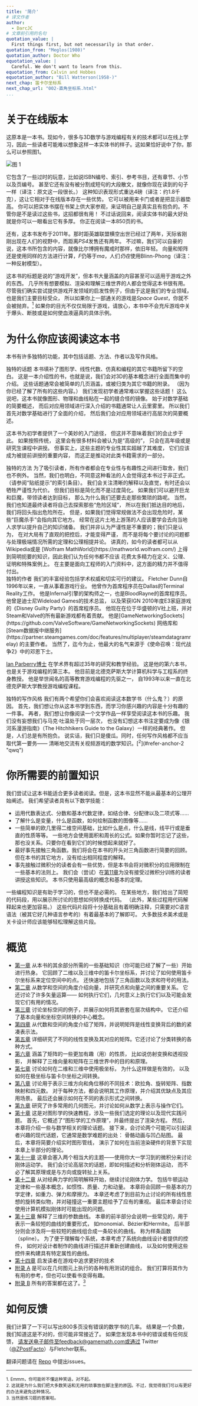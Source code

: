 ```yaml
---
title: '简介'
# 译文作者
author:
  - DarcJC
# 文章前引用的名句
quotation_value: |
  First things first, but not necessarily in that order.
quotation_from: "Meglos(1980)"
quotation_author: Doctor Who
equotation_value: |
  Careful. We don't want to learn from this.
equotation_from: Calvin and Hobbes 
equotation_author: "Bill Watterson(1958-)"
next_chap: 笛卡尔坐标系
next_chap_url: "002-直角坐标系.html"
...
```


# 关于在线版本

这原本是一本书。现如今，很多与3D数学与游戏编程有关的技术都可以在线上学习，因此一些读者可能难以想象这样一本实体书的样子。这如果恰好说中了你，那么可以参照图1。

![图 1](https://cdn.jsdelivr.net/gh/DarcJC/pictures-host/imgs/20210315232340.png "曾经技术知识通过纸质媒介传递")

它包含了一些过时的玩意，比如说ISBN编号、索引、参考书目，还有章节、小节以及页编号。
甚至它还有没有被分割成短句的大段散文，就像你现在读到的句子一样（译注：原文这一段很长。）
这种知识表现形式重达4磅（译注：约1.8千克），这让它相对于在线版本存在一些优势。
它可以被用来卡门或者是把显示器垫高。
你可以把实体书摆在书架上供大家参观，来证明自己是真实且有抱负的。不管你是不是读过这些书，这招都很有用！
不过话说回来，阅读实体书的最大好处就是你可以一眼看出它有多厚。
你正在阅读一本850页的书。

还有，这本书发布于2011年。那时距英雄联盟横空出世已经过了两年，天际省刚刚出现在人们的视野中，而距离*PS4*发售还有两年。
不过嘛，我们可以自豪的说，这本书所包含的内容，就像比尔博拥有魔戒时那样，依旧年轻。
向量和矩阵还是使用同样的方法进行计算，$F$仍等于$ma$，人们*仍在*使用Blinn-Phong（译注：一种反射模型）。

这本书的标题是说的“游戏开发”，但本书大量涵盖的内容甚至可以适用于游戏之外的东西。
几乎所有想要模拟、渲染和理解三维世界的人都会觉得这本书很有用。
尽管我们确实尝试提供游戏开发领域的启发性例子，但由于这是我们的专业领域，也是我们主要目标受众，
所以如果你上一部通关的游戏是*Space Quest*，你就不会被抛弃。[<sup>1</sup>](#refer-anchor-1)
如果你的目光不仅仅局限于游戏，请放心，本书中不会充斥游戏中关于爆头、断肢或是如何使血液逼真的具体示例。

# 为什么你应该阅读这本书

本书有许多独特的功能，其中包括话题、方法、作者以及写作风格。

<div>
  <span class="bold">独特的话题</span>
  本书填补了图形学、线性代数、仿真和编程的其它书籍所留下的空白。
  这是一本介绍性的书，也就是说，我们会对3D的基本概念进行全面而集中的介绍。
  这些话题通常会被简单的几页涵盖，或被归类为其它书籍的附录。
  （因为你已经了解了所有的这些内容。）
  我们发现初学者通常难以掌握这些话题！
  这么说吧，这本书就像图形、物理和曲线粘在一起的缝合怪的镜像。
  始于对数学基础的简要概述，
  而后对应用领域进行深入介绍的书籍通常让人云里雾里。
  所以我们首先对数学基础进行了全面的介绍，
  然后我们会对应用领域进行高层次的简要概述。<br/>

  这本书为初学者提供了一个美妙的入门途径，
  但这并不意味着我们的会止步于此。
  如果按照传统，
  这里会有很多材料会被认为是“高级的”，
  只会在高年级或是研究生课程中讲授。
  但事实上，这些主题的专业性其实超越了其难度，
  它们应该成为被提前讲授的重要内容，
  而这正是推动对此类书籍需求的一部分。
</div>

<div>
  <span class="bold">独特的方法</span>
  为了吸引读者，所有作者都会在专业性与有趣性之间进行取舍，我们也不例外。
  当然，我们也明白，不同意这种看法的人会觉得这本书过于非正式。
  （请参阅“贴纸提示”的索引条目）。
  我们会关注清晰的解释以及直觉，有时还会以牺牲严谨性为代价。
  但我们目标是简化而不是过度简化。
  如果我们可以避开巨龙和巨魔，带领读者达到目标，
  那么为什么我们还要去走那些繁琐的路呢。
  当然，我们也知道最终读者将自己去探索那些“危险区域”，
  所以在我们抵达目的地后，我们将回头指出危险所在。
  但是，如果我们觉得常规做法不会出现危险时，某些“巨魔杀手”会指向其它地方。
  经常在这片土地上游荡的人应该要学会去向当地人求学以提升自己的知识储备。
  我们并非认为严谨性是不重要的；我们只是认为，
  在对大局有了直观的把控后，才能变得严谨，
  而不是将每个要讨论的问题都与处理极端情况所需的定理和公理相提并论。
  讲真的，如今的读者都可以从Wikipedia或是
  [Wolfram MathWorld](https://mathworld.wolfram.com/)
  上得到简明扼要的知识，因此我们认为任何书都不应该
  花费太多精力在定义、公理、证明和特殊案例上。
  在主要是面向工程师的入门资料中，这方面的精力并不值得付出。
</div>

<div>
  <span class="bold">独特的作者</span>
  我们的丰富经验包括学术权威和切实可行的建议。
  Fletcher Dunn自1996年以来，一直从事着游戏行业。
  他曾作为首席程序员在Dallas的Terminal Reality工作。
  他是Infernal引擎的架构师之一，也是BloodRayne的首席程序员。
  他曾是迪士尼Wideload Games的技术总监，
  以及荣获IGN 2010年度E3家庭游戏的《Disney Guilty Party》的首席程序员。
  他现在在位于华盛顿的V社上班，并对Steam和Valve的所有最新游戏都有着贡献。
  他是[GameNetworkingSockets](https://github.com/ValveSoftware/GameNetworkingSockets)
  网络库和[Steam数据报中继服务](https://partner.steamgames.com/doc/features/multiplayer/steamdatagramrelay)
  的主要作者。
  当然了，迄今为止，他最大的名气来源于《使命召唤：现代战争2》中的邓恩下士。<br/>

  [Ian Parberry博士](http://ianparberry.com/)
  在学术界有超过35年的研究和教学经验。
  这是他的第六本书，也是关于游戏编程的第三本。
  他目前是北德克萨斯大学计算机科学与工程系的终身教授。
   他是举世闻名的高等教育游戏编程的先驱之一，
  自1993年以来一直在北德克萨斯大学教授游戏编程课程。
</div>

<div>
  <span class="bold">独特的写作风格</span>
  我们有两个希望你们会喜欢阅读这本数学书（什么鬼？）的原因。
  首先，我们想让你从这本书学到东西，而学习你感兴趣的内容是十分有趣的一件事。
  再者，我们想让你像阅读一个文学作品一样享受阅读这本书的乐趣。
  我们没有妄想我们与马克·吐温处于同一层次，
  也没有幻想这本书注定要成为像《银河系漫游指南》（The Hitchhikers Guide to the Galaxy）一样的经典著作。
  但是，人们总是有所抱负。
  说实话，我们只是傻瓜。同时，任何写作风格都不应当取代第一要务——
  清晰地交流有关视频游戏的数学知识。[<sup>2</sup>](#refer-anchor-2 "qwq")
</div>

# 你所需要的前置知识

我们尝试让这本书能适合更多读者阅读。但是，这本书显然不能从最基本的公理开始阐述。
我们希望读者具有以下数学技能：

- 运用代数表达式、分数和基本代数定律，如结合律、分配律以及二项式等……
- 了解什么是变量，什么是函数，如何绘制函数的图像等……
- 一些简单的欧几里得二维空间基础，比如什么是点，什么是线，线平行或是垂直的性质等等。
  一些地方会使用面积和周长的公式。如果你暂时忘记了这些，那也没关系。只要你在看到它们的时候想起来就好了。
- 最好事先接触三角函数。我们将会在本书的开头对三角函数进行简要的回顾。但在本书的其它地方，没有给出相同程度的解释。
- 事先接触过微积分的读者会有一些优势，但是本书会将对微积分的应用限制在一些基本的法则上。
  我们会（尝试）在[第11章](#)为没有接受过微积分训练的读者讲授这些知识。
  本书只使用最高级的概念和基本的定理。

一些编程知识是有助于学习的，但也不是必需的。
在某些地方，我们给出了简短的代码段，用以展示所讨论的思想如何转换成代码。
（此外，某些过程用代码解释起来也更加容易。）
这些代码片段将十分基础且有着明确注释，只需要对C语言语法（被其它好几种语言参考的）有着最基本的了解即可。
大多数技术美术或是关卡设计师应该能够轻松理解这些片段。

# 概览

- <a class="ListItemTitle" href="#">第一章</a>
  从本书的其余部分所需的一些基础知识（你可能已经了解了一些）开始进行热身。
  它回顾了二维以及三维中的笛卡尔坐标系，并讨论了如何使用笛卡尔坐标系来定位空间中的点。
  还快速地包括了三角函数以及求和符号的用法。
- <a class="ListItemTitle" href="#">第二章</a>
  从数学和空间的角度介绍向量，并研究点和向量之间的重要关系。
  它还讨论了许多矢量运算——
  如何执行它们，几何意义上执行它们以及可能会发现它们有用的情况。
- <a class="ListItemTitle" href="#">第三章</a>
  讨论坐标空间的例子，并展示如何将其嵌套在层次结构中。
  它还介绍了基本向量和坐标空间转换的中心概念。
- <a class="ListItemTitle" href="#">第四章</a>
  从代数和空间的角度介绍了矩阵，并说明矩阵是线性变换背后的数的紧凑表示法。
- <a class="ListItemTitle" href="#">第五章</a>
  详细研究了不同的线性变换及其对应的矩阵。它还讨论了分类转换的各种方式。
- <a class="ListItemTitle" href="#">第六章</a>
  涵盖了矩阵的一些更加有趣（用）的性质，
  比如说仿射变换和透视投影，
  并解释了三维向量和矩阵在三维世界中的目的和原理。
- <a class="ListItemTitle" href="#">第七章</a>
  讨论如何在二维和三维中使用极坐标，
  为什么这样做是有效的，
  以及如何在极坐标与笛卡尔坐标之间转换。
- <a class="ListItemTitle" href="#">第八章</a>
  讨论用于表示三维方向和角位移的不同技术：欧拉角、旋转矩阵、指数映射和四元数。
  对于每种方法，都会说明其工作原理，并介绍其优缺点及其应用场景。
  最后还会展示如何在不同的表示形式之间转换。
- <a class="ListItemTitle" href="#">第九章</a>
  研究了许多常用的几何图元，并讨论如何从数学上表示与操作它们。
- <a class="ListItemTitle" href="#">第十章</a>
  这是对图形学的快速教程，涉及一些我们选定的理论以及现代实践问题。
  首先，它概述了“图形学的工作原理”，并最终提出了渲染方程。
  然后，本章将介绍一些与数学相关的理论话题。
  接下来，会讨论两个可能可以引起读者兴趣的现代话题，它通常是数学难题的出处：
  骨骼动画与凹凸贴图。
  最后，本章将简要介绍实时图形管线，
  演示了如何在当前渲染硬件的背景下实现本章上半部分的理论。
- <a class="ListItemTitle" href="#">第十一章</a>
  这章会塞入两个相当大的主题——使用你大一学习到的微积分来讨论刚体运动学。
  我们会讨论高层次的话题，即如何描述和分析刚体运动，
  而不必了解其原理或是与方向或旋转扯上关系。
- <a class="ListItemTitle" href="#">第十二章</a>
  从对经典力学的简明解释开始，继续讨论刚体力学。
  包括牛顿运动定律和一些基本概念，如惯性、质量、力和动量。
  本章将会回顾一些基本的力学定律，如重力、弹力和摩擦力。
  本章还考虑了到目前为止讨论的所有线性思想的旋转类似物，并对碰撞这一重要主题给予了应有的重视。
  最后本章会讨论使用计算机模拟刚体时可能出现的问题。
- <a class="ListItemTitle" href="#">第十三章</a>
  解释了三维的参数曲线。
  本章的前半部分会说明一些常见的，用于表示一条较短的曲线的重要形式，
  如monomial、Bézier和Hermite。
  后半部分则会涉及将一些较短的曲线组合成一条较长的曲线。
  称为样条函数（spline）。
  为了便于理解每个系统，本章考虑了系统向曲线设计者提供的控件，
  如何对设计者制作的曲线进行描述并重新创建曲线，
  以及如何使用这些控件来构建具有特定属性的曲线。
- <a class="ListItemTitle" href="#">第十四章</a>
  启发读者在游戏中追求更好的技术
- <a class="ListItemTitle" href="#">附录 A</a>
  是可以在几何图元上执行的各种有用测试的组合。
  我们打算将其作为有用的参考，但也可以使看书变得有趣。
- <a class="ListItemTitle" href="#">附录 B</a>
  所有的答案都在这了。[<sup>3</sup>](#refer-anchor-3)

# 如何反馈

我们计算了一下可以写出800多页没有错误的数学书的几率。
结果是一个负数，我们知道这是不对的，但可能非常接近了。
如果您发现本书中的错误或有任何反馈，
请发送电子邮件至feedback@gamemath.com或通过
Twitter（[@ZPostFacto](https://twitter.com/zpostfacto)）与Fletcher联系。

翻译问题请在 [Repo](https://github.com/DarcJC/gamemath-cn) 中提出issues。

---

<div id="refer-anchor-1"></div>
<small>1. Emmm，你可能听不懂这种笑话，对不起。</small>

<div id="refer-anchor-2"></div>
<small>2. 这就是为什么我们把大多数笑话和无用的琐事放在脚注里的原因。不过，我觉得我们可以有更好的办法来避免这种情况。</small>

<div id="refer-anchor-3"></div>
<small>3. 当然是练习题的答案啦。</small>
